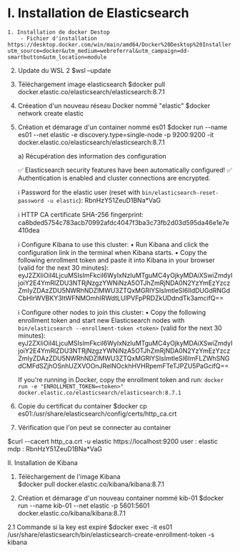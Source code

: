 # I. Installation de Elasticsearch
	1. Installation de docker Destop
		- Fichier d'installation https://desktop.docker.com/win/main/amd64/Docker%20Desktop%20Installer.exe?utm_source=docker&utm_medium=webreferral&utm_campaign=dd-smartbutton&utm_location=module
2. Update du WSL 2
	$wsl –update

3. Téléchargement image elasticsearch
	$docker pull docker.elastic.co/elasticsearch/elasticsearch:8.7.1

4. Créeation d'un nouveau réseau Docker nommé "elastic" 
	$docker network create elastic

5. Création et démarage d'un container nommé es01
	$docker run --name es01 --net elastic -e discovery.type=single-node -p 9200:9200 -it docker.elastic.co/elasticsearch/elasticsearch:8.7.1

	a) Récupération des information des configuration 

	✅ Elasticsearch security features have been automatically configured!
	✅ Authentication is enabled and cluster connections are encrypted.

	ℹ️  Password for the elastic user (reset with `bin/elasticsearch-reset-password -u elastic`):
	  RbnHzY51ZeuD1BNa*VaG

	ℹ️  HTTP CA certificate SHA-256 fingerprint:
	  ca8bded5754c783acb70992afdc4047f3ba3c73fb2d03d595da46e1e7e410dea

	ℹ️  Configure Kibana to use this cluster:
	• Run Kibana and click the configuration link in the terminal when Kibana starts.
	• Copy the following enrollment token and paste it into Kibana in your browser (valid for the next 30 minutes):
	eyJ2ZXIiOiI4LjcuMSIsImFkciI6WyIxNzIuMTguMC4yOjkyMDAiXSwiZmdyIjoiY2E4YmRlZDU3NTRjNzgzYWNiNzA5OTJhZmRjNDA0N2YzYmEzYzczZmIyZDAzZDU5NWRhNDZlMWU3ZTQxMGRlYSIsImtleSI6IldDUGdRNGdCbHlrWVBKY3ltWFNMOmhIRWdtLUlPVFpPRDZkUDdndTk3amcifQ==

	ℹ️ Configure other nodes to join this cluster:
	• Copy the following enrollment token and start new Elasticsearch nodes with `bin/elasticsearch --enrollment-token <token>` (valid for the next 30 minutes):
		eyJ2ZXIiOiI4LjcuMSIsImFkciI6WyIxNzIuMTguMC4yOjkyMDAiXSwiZmdyIjoiY2E4YmRlZDU3NTRjNzgzYWNiNzA5OTJhZmRjNDA0N2YzYmEzYzczZmIyZDAzZDU5NWRhNDZlMWU3ZTQxMGRlYSIsImtleSI6ImFLZWhSNGdCMFdSZjhOSnhUZXVOOnJRelNOckhHVHRpemFTeTJPZU5PaGcifQ==
		
	  If you're running in Docker, copy the enrollment token and run:
	  `docker run -e "ENROLLMENT_TOKEN=<token>" docker.elastic.co/elasticsearch/elasticsearch:8.7.1`


6. Copie du certificat du container
	$docker cp es01:/usr/share/elasticsearch/config/certs/http_ca.crt

7. Vérification que l'on peut se connecter au container
	

$curl --cacert http_ca.crt -u elastic https://localhost:9200
	user : elastic
	mdp  : RbnHzY51ZeuD1BNa*VaG

II. Installation de Kibana
1. Téléchargement de l'image Kibana 		
	$docker pull docker.elastic.co/kibana/kibana:8.7.1

2. Création et démarage d'un nouveau container nommé kib-01
	$docker run --name kib-01 --net elastic -p 5601:5601 docker.elastic.co/kibana/kibana:8.7.1

2.1 Commande si la key est expiré 
	$docker exec -it es01 /usr/share/elasticsearch/bin/elasticsearch-create-enrollment-token -s kibana
